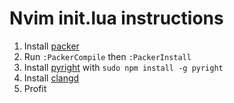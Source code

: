 # Nvim init.lua instructions
1. Install [packer](https://github.com/wbthomason/packer.nvim)
2. Run `:PackerCompile` then `:PackerInstall`
3. Install [pyright](https://github.com/microsoft/pyright) with `sudo npm install -g pyright`
4. Install [clangd](https://clangd.llvm.org/installation.html)
5. Profit
